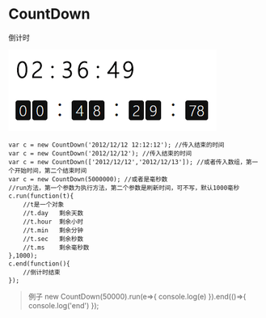# CountDown
倒计时


![avatar](https://github.com/Takeos/CountDown/blob/master/demo.gif)


```
var c = new CountDown('2012/12/12 12:12:12'); //传入结束的时间
var c = new CountDown('2012/12/12'); //传入结束的时间
var c = new CountDown(['2012/12/12','2012/12/13']); //或者传入数组，第一个开始时间，第二个结束时间
var c = new CountDown(5000000); //或者是毫秒数
//run方法，第一个参数为执行方法，第二个参数是刷新时间，可不写，默认1000毫秒
c.run(function(t){
    //t是一个对象
    //t.day   剩余天数
    //t.hour  剩余小时
    //t.min   剩余分钟
    //t.sec   剩余秒数
    //t.ms    剩余毫秒数
},1000);
c.end(function(){
    //倒计时结束
});
```


>例子
new CountDown(50000).run(e=>{
    console.log(e)
}).end(()=>{
    console.log('end')
});
